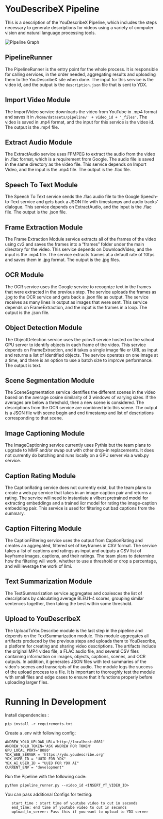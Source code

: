 
# YouDescribeX Pipeline

  

This is a description of the YouDescribeX Pipeline, which includes the steps necessary to generate descriptions for videos using a variety of computer vision and natural language processing tools.

  

![Pipeline Graph](https://drive.google.com/uc?export=view&id=1WpUQ4XwMI56S2LMgypIC7QtzQFGKYZ60)

  

## PipelineRunner

  

The PipelineRunner is the entry point for the whole process. It is responsible for calling services, in the order needed, aggregating results and uploading them to the YouDescribeX site when done. The input for this service is the video id, and the output is the `description.json` file that is sent to YDX.

  

## Import Video Module

  

The ImportVideo service downloads the video from YouTube in .mp4 format and saves it in `/home/datasets/pipeline/' + video_id + '_files'`. The video is saved in .mp4 format, and the input for this service is the video id. The output is the .mp4 file.

  

## Extract Audio Module

  

The ExtractAudio service uses FFMPEG to extract the audio from the video in .flac format, which is a requirement from Google. The audio file is saved in the same directory as the video file. This service depends on Import Video, and the input is the .mp4 file. The output is the .flac file.

  

## Speech To Text Module

  

The Speech To Text service sends the .flac audio file to the Google Speech-to-Text service and gets back a JSON file with timestamps and audio tracks’ dialogue. This service depends on ExtractAudio, and the input is the .flac file. The output is the .json file.

  

## Frame Extraction Module

  

The Frame Extraction Module service extracts all of the frames of the video using cv2 and saves the frames into a “frames” folder under the main directory for the video. This service depends on DownloadVideo, and the input is the .mp4 file. The service extracts frames at a default rate of 10fps and saves them in .jpg format. The output is the .jpg files.

  

## OCR Module

  

The OCR service uses the Google service to recognize text in the frames that were extracted in the previous step. The service uploads the frames as .jpg to the OCR service and gets back a .json file as output. The service receives as many lines in output as images that were sent. This service depends on FrameExtraction, and the input is the frames in a loop. The output is the .json file.

  

## Object Detection Module

  

The ObjectDetection service uses the yolov3 service hosted on the school GPU server to identify objects in each frame of the video. This service depends on FrameExtraction, and it takes a single image file or URL as input and returns a list of identified objects. The service operates on one image at a time, and there is an option to use a batch size to improve performance. The output is text.

  

## Scene Segmentation Module

  

The SceneSegmentation service identifies the different scenes in the video based on the average cosine similarity of 3 windows of varying sizes. If the averages are below a threshold, then a new scene is considered. The descriptions from the OCR service are combined into this scene. The output is a JSON file with scene begin and end timestamp and list of descriptions corresponding to that scene.

  
  

## Image Captioning Module

  

The ImageCaptioning service currently uses Pythia but the team plans to upgrade to MMF and/or swap out with other drop-in replacements. It does not currently do batching and runs locally on a GPU server via a web.py service.

  
  

## Caption Rating Module

  

The CaptionRating service does not currently exist, but the team plans to create a web.py service that takes in an image-caption pair and returns a rating. The service will need to instantiate a vilbert pretrained model for extracting embeddings and a trained iicr model for rating the image-caption embedding pair. This service is used for filtering out bad captions from the summary.

  
  

## Caption Filtering Module

  

The CaptionFiltering service uses the output from CaptionRating and creates an aggregated, filtered set of keyframes in CSV format. The service takes a list of captions and ratings as input and outputs a CSV list of keyframe images, captions, and their ratings. The team plans to determine how the filtering will work, whether to use a threshold or drop a percentage, and will leverage the work of Ilmi.

  

## Text Summarization Module

  

The TextSummarization service aggregates and coalesces the list of descriptions by calculating average BLEU1-4 scores, grouping similar sentences together, then taking the best within some threshold.

  

## Upload to YouDescribeX

  

The UploadToYouDescribe module is the last step in the pipeline and depends on the TextSummarization module. This module aggregates all artifacts produced by the previous steps and uploads them to YouDescribe, a platform for creating and sharing video descriptions. The artifacts include the original MP4 video file, a FLAC audio file, and several CSV files containing information on images, objects, captions, scenes, and OCR outputs. In addition, it generates JSON files with text summaries of the video's scenes and transcripts of the audio. The module logs the success of the upload process to a file. It is important to thoroughly test the module with small files and edge cases to ensure that it functions properly before uploading larger files.

  
  
  

# Running In Development
Install dependencies :

    pip install -r requirements.txt
 
 Create a .env with following config:

    ANDREW_YOLO_UPLOAD_URL='http://localhost:8081'
    ANDREW_YOLO_TOKEN='ASK ANDREW FOR TOKEN'
    GPU_LOCAL_PORT='8080'
    YDX_WEB_SERVER = 'https://ydx.youdescribe.org'
    YDX_USER_ID = "UUID FOR YDX"
    YDX_AI_USER_ID = "UUID FOR YDX AI"
    CURRENT_ENV = "development"

Run the Pipeline with the following code:

    python pipeline_runner.py --video_id <INSERT_YT_VIDEO_ID>
   
   You can pass additional Configs for testing:
   

	   start_time : start time of youtube video to cut in seconds
       end_time: end time of youtube video to cut in seconds
       upload_to_server: Pass this if you want to upload to YDX server

